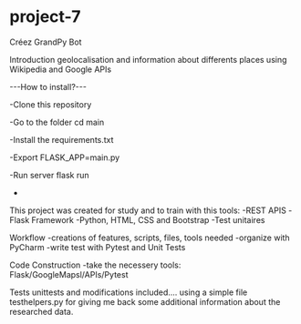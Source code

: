 # project-7
Créez GrandPy Bot

Introduction
geolocalisation and information about differents places using Wikipedia and Google APIs

---How to install?---

-Clone this repository

-Go to  the folder cd main

-Install the requirements.txt

-Export FLASK_APP=main.py

-Run server flask run

-
This project was created for study and to train with this tools:
-REST APIS
-Flask Framework
-Python, HTML, CSS and Bootstrap
-Test unitaires

Workflow
-creations of features, scripts, files, tools needed
-organize with PyCharm
-write test with Pytest and Unit Tests

Code Construction
-take the necessery tools: Flask/GoogleMapsl/APIs/Pytest

Tests unittests and modifications included....
using a simple file testhelpers.py for giving me back some additional information about the researched data.
